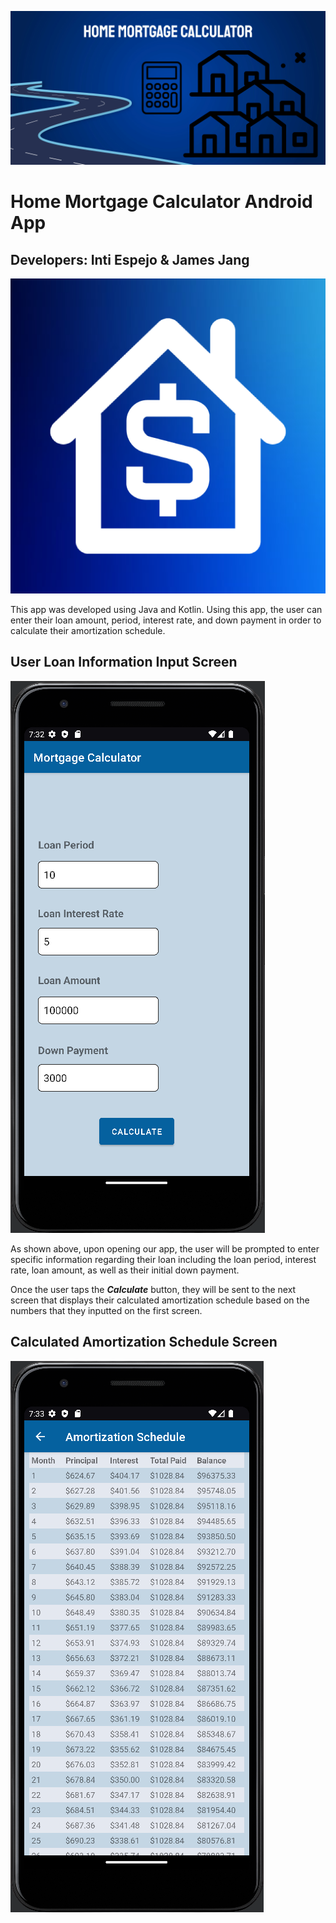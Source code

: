 ![Feature Graphic](feature_graphic.png)
# Home Mortgage Calculator Android App

## Developers: Inti Espejo & James Jang

![App Icon](app_icon.png)

This app was developed using Java and Kotlin. Using this app, the user can enter their loan amount, period, interest rate, and down payment in order to calculate their amortization schedule.

## User Loan Information Input Screen
![screen1](screen1.png)

As shown above, upon opening our app, the user will be prompted to enter specific information regarding their loan including the loan period, interest rate, loan amount, as well as their initial down payment.

Once the user taps the **_Calculate_** button, they will be sent to the next screen that displays their calculated amortization schedule based on the numbers that they inputted on the first screen.

## Calculated Amortization Schedule Screen
![screen2](screen2.png)
